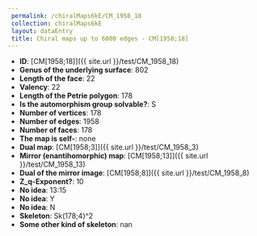 ```yaml
--- 
 permalink: /chiralMaps6kE/CM_1958_18 
 collection: chiralMaps6kE
 layout: dataEntry
 title: Chiral maps up to 6000 edges - CM[1958;18]
---
```


- **ID**: [CM[1958;18]]({{ site.url }}/test/CM_1958_18)
- **Genus of the underlying surface**: 802
- **Length of the face**: 22
- **Valency**: 22
- **Length of the Petrie polygon**: 178
- **Is the automorphism group solvable?**: S
- **Number of vertices**: 178
- **Number of edges**: 1958
- **Number of faces**: 178
- **The map is self-**: none
- **Dual map**: [CM[1958;3]]({{ site.url }}/test/CM_1958_3)
- **Mirror (enantihomorphic) map**: [CM[1958;13]]({{ site.url }}/test/CM_1958_13)
- **Dual of the mirror image**: [CM[1958;8]]({{ site.url }}/test/CM_1958_8)
- **Z_q-Exponent?**: 10
- **No idea**:  13:15
- **No idea**: Y
- **No idea**: N
- **Skeleton**: Sk(178;4)^2
- **Some other kind of skeleton**: nan
